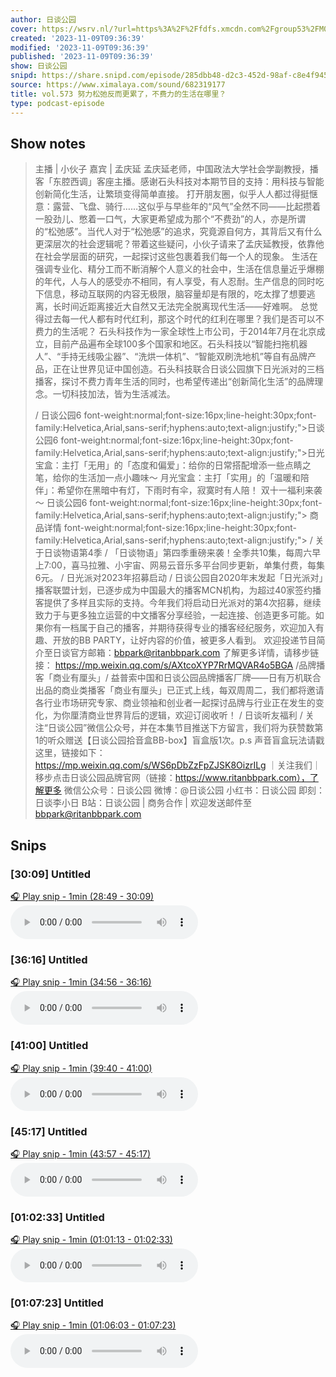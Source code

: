 ```yaml
---
author: 日谈公园
cover: https://wsrv.nl/?url=https%3A%2F%2Ffdfs.xmcdn.com%2Fgroup53%2FM08%2F04%2F7F%2FwKgLfFxFi1DyK_sOAAIVVH_yP2g776.jpg&w=200&h=200
created: '2023-11-09T09:36:39'
modified: '2023-11-09T09:36:39'
published: '2023-11-09T09:36:39'
show: 日谈公园
snipd: https://share.snipd.com/episode/285dbb48-d2c3-452d-98af-c8e4f945cbff
source: https://www.ximalaya.com/sound/682319177
title: vol.573 努力松弛反而更累了，不费力的生活在哪里？
type: podcast-episode
---
```



## Show notes
> 主播 | 小伙子  嘉宾 | 孟庆延
> 孟庆延老师，中国政法大学社会学副教授，播客「东腔西调」客座主播。感谢石头科技对本期节目的支持：用科技与智能创新简化生活，让繁琐变得简单直接。
> 打开朋友圈，似乎人人都过得挺惬意：露营、飞盘、骑行……这似乎与早些年的“风气”全然不同——比起攒着一股劲儿、憋着一口气，大家更希望成为那个“不费劲”的人，亦是所谓的“松弛感”。当代人对于“松弛感”的追求，究竟源自何方，其背后又有什么更深层次的社会逻辑呢？带着这些疑问，小伙子请来了孟庆延教授，依靠他在社会学层面的研究，一起探讨这些包裹着我们每一个人的现象。
> 生活在强调专业化、精分工而不断消解个人意义的社会中，生活在信息量近乎爆棚的年代，人与人的感受亦不相同，有人享受，有人忍耐。生产信息的同时吃下信息，移动互联网的内容无极限，脑容量却是有限的，吃太撑了想要逃离，长时间近距离接近大自然又无法完全脱离现代生活——好难啊。
> 总觉得过去每一代人都有时代红利，那这个时代的红利在哪里？我们是否可以不费力的生活呢？
> 石头科技作为一家全球性上市公司，于2014年7月在北京成立，目前产品遍布全球100多个国家和地区。石头科技以“智能扫拖机器人”、“手持无线吸尘器”、“洗烘一体机”、“智能双刷洗地机”等自有品牌产品，正在让世界见证中国创造。石头科技联合日谈公园旗下日光派对的三档播客，探讨不费力青年生活的同时，也希望传递出“创新简化生活”的品牌理念。一切科技加法，皆为生活减法。
> 
> / 日谈公园6 font-weight:normal;font-size:16px;line-height:30px;font-family:Helvetica,Arial,sans-serif;hyphens:auto;text-align:justify;">日谈公园6 font-weight:normal;font-size:16px;line-height:30px;font-family:Helvetica,Arial,sans-serif;hyphens:auto;text-align:justify;">日光宝盒：主打「无用」的「态度和偏爱」：给你的日常搭配增添一些点睛之笔，给你的生活加一点小趣味～
> 月光宝盒：主打「实用」的「温暖和陪伴」：希望你在黑暗中有灯，下雨时有伞，寂寞时有人陪！
> 双十一福利来袭～ 日谈公园6 font-weight:normal;font-size:16px;line-height:30px;font-family:Helvetica,Arial,sans-serif;hyphens:auto;text-align:justify;"> 
> 商品详情 font-weight:normal;font-size:16px;line-height:30px;font-family:Helvetica,Arial,sans-serif;hyphens:auto;text-align:justify;"> / 关于日谈物语第4季 /  「日谈物语」第四季重磅来袭！全季共10集，每周六早上7:00，喜马拉雅、小宇宙、网易云音乐多平台同步更新，单集付费，每集6元。   / 日光派对2023年招募启动 /  日谈公园自2020年末发起「日光派对」播客联盟计划，已逐步成为中国最大的播客MCN机构，为超过40家签约播客提供了多样且实际的支持。今年我们将启动日光派对的第4次招募，继续致力于与更多独立运营的中文播客分享经验，一起连接、创造更多可能。如果你有一档属于自己的播客，并期待获得专业的播客经纪服务，欢迎加入有趣、开放的BB PARTY，让好内容的价值，被更多人看到。
> 欢迎投递节目简介至日谈官方邮箱：bbpark@ritanbbpark.com  了解更多详情，请移步链接： https://mp.weixin.qq.com/s/AXtcoXYP7RrMQVAR4o5BGA   /品牌播客「商业有厘头」/  益普索中国和日谈公园品牌播客厂牌——日有万机联合出品的商业类播客「商业有厘头」已正式上线，每双周周二，我们都将邀请各行业市场研究专家、商业领袖和创业者一起探讨品牌与行业正在发生的变化，为你厘清商业世界背后的逻辑，欢迎订阅收听！
> / 日谈听友福利 /  关注“日谈公园”微信公众号，并在本集节目推送下方留言，我们将为获赞数第1的听众赠送【日谈公园拾音盒BB-box】盲盒版1次。p.s 声音盲盒玩法请戳这里，链接如下： https://mp.weixin.qq.com/s/WS6pDbZzFpZJSK8OizrILg   ｜关注我们｜  移步点击日谈公园品牌官网（链接：https://www.ritanbbpark.com），了解更多 微信公众号：日谈公园 微博：@日谈公园 小红书：日谈公园 即刻：日谈李小日 B站：日谈公园   | 商务合作 |  欢迎发送邮件至 bbpark@ritanbbpark.com

## Snips
### [30:09] Untitled
[🎧 Play snip - 1min️ (28:49 - 30:09)](https://share.snipd.com/snip/df2b3d9c-ff95-4cbb-990e-6c9ea9f2d33e)
<audio controls> <source src="https://jt.ximalaya.com//GKwRIJIJISPNAo_RTgJ6YMUt-aacv2-48K.m4a?channel=rss&album_id=5574153&track_id=682319177&uid=59126029&jt=https://aod.cos.tx.xmcdn.com/storages/1c8f-audiofreehighqps/5C/6A/GKwRIJIJISPNAo_RTgJ6YMUt-aacv2-48K.m4a#t=28:49,30:09"> </audio>
### [36:16] Untitled
[🎧 Play snip - 1min️ (34:56 - 36:16)](https://share.snipd.com/snip/88e002f7-28a6-4a4d-9342-7cdaba410ade)
<audio controls> <source src="https://jt.ximalaya.com//GKwRIJIJISPNAo_RTgJ6YMUt-aacv2-48K.m4a?channel=rss&album_id=5574153&track_id=682319177&uid=59126029&jt=https://aod.cos.tx.xmcdn.com/storages/1c8f-audiofreehighqps/5C/6A/GKwRIJIJISPNAo_RTgJ6YMUt-aacv2-48K.m4a#t=34:56,36:16"> </audio>
### [41:00] Untitled
[🎧 Play snip - 1min️ (39:40 - 41:00)](https://share.snipd.com/snip/ae91994a-cfd9-4b2d-8ea3-5faee88f9d60)
<audio controls> <source src="https://jt.ximalaya.com//GKwRIJIJISPNAo_RTgJ6YMUt-aacv2-48K.m4a?channel=rss&album_id=5574153&track_id=682319177&uid=59126029&jt=https://aod.cos.tx.xmcdn.com/storages/1c8f-audiofreehighqps/5C/6A/GKwRIJIJISPNAo_RTgJ6YMUt-aacv2-48K.m4a#t=39:40,41:00"> </audio>
### [45:17] Untitled
[🎧 Play snip - 1min️ (43:57 - 45:17)](https://share.snipd.com/snip/6674c30b-58a8-41e9-8b3e-a6e154e876b4)
<audio controls> <source src="https://jt.ximalaya.com//GKwRIJIJISPNAo_RTgJ6YMUt-aacv2-48K.m4a?channel=rss&album_id=5574153&track_id=682319177&uid=59126029&jt=https://aod.cos.tx.xmcdn.com/storages/1c8f-audiofreehighqps/5C/6A/GKwRIJIJISPNAo_RTgJ6YMUt-aacv2-48K.m4a#t=43:57,45:17"> </audio>
### [01:02:33] Untitled
[🎧 Play snip - 1min️ (01:01:13 - 01:02:33)](https://share.snipd.com/snip/80a38fd5-18c4-4705-9525-f636c9192dd4)
<audio controls> <source src="https://jt.ximalaya.com//GKwRIJIJISPNAo_RTgJ6YMUt-aacv2-48K.m4a?channel=rss&album_id=5574153&track_id=682319177&uid=59126029&jt=https://aod.cos.tx.xmcdn.com/storages/1c8f-audiofreehighqps/5C/6A/GKwRIJIJISPNAo_RTgJ6YMUt-aacv2-48K.m4a#t=01:01:13,01:02:33"> </audio>
### [01:07:23] Untitled
[🎧 Play snip - 1min️ (01:06:03 - 01:07:23)](https://share.snipd.com/snip/90f8a50b-bbb5-41f8-bf8c-ecd6896c4f28)
<audio controls> <source src="https://jt.ximalaya.com//GKwRIJIJISPNAo_RTgJ6YMUt-aacv2-48K.m4a?channel=rss&album_id=5574153&track_id=682319177&uid=59126029&jt=https://aod.cos.tx.xmcdn.com/storages/1c8f-audiofreehighqps/5C/6A/GKwRIJIJISPNAo_RTgJ6YMUt-aacv2-48K.m4a#t=01:06:03,01:07:23"> </audio>
